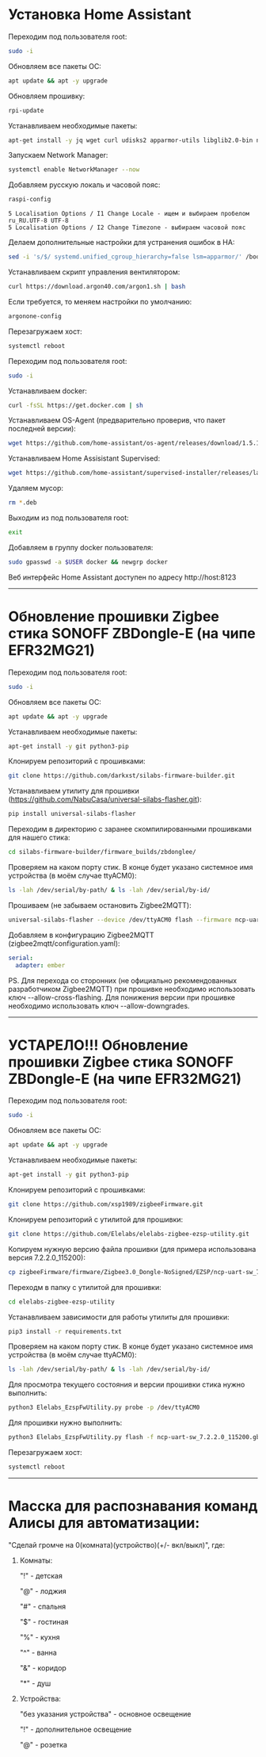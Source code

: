 # Установка Home Assistant
Переходим под пользователя root:
```bash
sudo -i
```
Обновляем все пакеты ОС:
```bash
apt update && apt -y upgrade
```
Обновляем прошивку:
```bash
rpi-update
```
Устанавливаем необходимые пакеты:
```bash
apt-get install -y jq wget curl udisks2 apparmor-utils libglib2.0-bin network-manager dbus systemd-journal-remote
```
Запускаем Network Manager:
```bash
systemctl enable NetworkManager --now
```
Добавляем русскую локаль и часовой пояс:
```bash
raspi-config
```
```
5 Localisation Options / I1 Change Locale - ищем и выбираем пробелом ru_RU.UTF-8 UTF-8
5 Localisation Options / I2 Change Timezone - выбираем часовой пояс
```
Делаем дополнительные настройки для устранения ошибок в НА:
```bash
sed -i 's/$/ systemd.unified_cgroup_hierarchy=false lsm=apparmor/' /boot/cmdline.txt
```
Устанавливаем скрипт управления вентилятором:
```bash
curl https://download.argon40.com/argon1.sh | bash
```
Если требуется, то меняем настройки по умолчанию:
```bash
argonone-config
```
Перезагружаем хост:
```bash
systemctl reboot
```
Переходим под пользователя root:
```bash
sudo -i
```
Устанавливаем docker:
```bash
curl -fsSL https://get.docker.com | sh
```
Устанавливаем OS-Agent (предварительно проверив, что пакет последней версии):
```bash
wget https://github.com/home-assistant/os-agent/releases/download/1.5.1/os-agent_1.5.1_linux_aarch64.deb && dpkg -i os-agent_1.5.1_linux_aarch64.deb
```
Устанавливаем Home Assisistant Supervised:
```bash
wget https://github.com/home-assistant/supervised-installer/releases/latest/download/homeassistant-supervised.deb && dpkg -i homeassistant-supervised.deb
```
Удаляем мусор:
```bash
rm *.deb
```
Выходим из под пользователя root:
```bash
exit
```
Добавляем в группу docker пользователя:
```bash
sudo gpasswd -a $USER docker && newgrp docker
```
Веб интерфейс Home Assistant доступен по адресу http://host:8123

---

# Обновление прошивки Zigbee стика SONOFF ZBDongle-E (на чипе EFR32MG21)
Переходим под пользователя root:
```bash
sudo -i
```
Обновляем все пакеты ОС:
```bash
apt update && apt -y upgrade
```
Устанавливаем необходимые пакеты:
```bash
apt-get install -y git python3-pip
```
Клонируем репозиторий с прошивками:
```bash
git clone https://github.com/darkxst/silabs-firmware-builder.git
```
Устанавливаем утилиту для прошивки (https://github.com/NabuCasa/universal-silabs-flasher.git):
```bash
pip install universal-silabs-flasher
```
Переходим в директорию с заранее скомпилированными прошивками для нашего стика:
```bash
cd silabs-firmware-builder/firmware_builds/zbdonglee/
```
Проверяем на каком порту стик. В конце будет указано системное имя устройства (в моём случае ttyACM0):
```bash
ls -lah /dev/serial/by-path/ & ls -lah /dev/serial/by-id/
```
Прошиваем (не забываем остановить Zigbee2MQTT):
```bash
universal-silabs-flasher --device /dev/ttyACM0 flash --firmware ncp-uart-hw-v7.4.2.0-zbdonglee-115200.gbl
```
Добавляем в конфигурацию Zigbee2MQTT (zigbee2mqtt/configuration.yaml):
```yaml
serial:
  adapter: ember
```
PS. Для перехода со сторонних (не официально рекомендованных разработчиком Zigbee2MQTT) при прошивке необходимо использовать ключ --allow-cross-flashing.
    Для понижения версии при прошивке необходимо использовать ключ --allow-downgrades.

---

# УСТАРЕЛО!!! Обновление прошивки Zigbee стика SONOFF ZBDongle-E (на чипе EFR32MG21)
Переходим под пользователя root:
```bash
sudo -i
```
Обновляем все пакеты ОС:
```bash
apt update && apt -y upgrade
```
Устанавливаем необходимые пакеты:
```bash
apt-get install -y git python3-pip
```
Клонируем репозиторий с прошивками:
```bash
git clone https://github.com/xsp1989/zigbeeFirmware.git
```
Клонируем репозиторий с утилитой для прошивки:
```bash
git clone https://github.com/Elelabs/elelabs-zigbee-ezsp-utility.git
```
Копируем нужную версию файла прошивки (для примера использована версия 7.2.2.0_115200):
```bash
cp zigbeeFirmware/firmware/Zigbee3.0_Dongle-NoSigned/EZSP/ncp-uart-sw_7.2.2.0_115200.gbl elelabs-zigbee-ezsp-utility/ 
```
Переходм в папку с утилитой для прошивки:
```bash
cd elelabs-zigbee-ezsp-utility
```
Устанавливаем зависимости для работы утилиты для прошивки:
```bash
pip3 install -r requirements.txt
```
Проверяем на каком порту стик. В конце будет указано системное имя устройства (в моём случае ttyACM0):
```bash
ls -lah /dev/serial/by-path/ & ls -lah /dev/serial/by-id/
```
Для просмотра текущего состояния и версии прошивки стика нужно выполнить:
```bash
python3 Elelabs_EzspFwUtility.py probe -p /dev/ttyACM0
```
Для прошивки нужно выполнить:
```bash
python3 Elelabs_EzspFwUtility.py flash -f ncp-uart-sw_7.2.2.0_115200.gbl -p /dev/ttyACM0
```
Перезагружаем хост:
```bash
systemctl reboot
```

---

# Масска для распознавания команд Алисы для автоматизации:
"Сделай громче на 0(комната)(устройство)(+/- вкл/выкл)", где:
1. Комнаты:

   "!" - детская

   "@" - лоджия

   "#" - спальня

   "$" - гостиная

   "%" - кухня

   "^" - ванна

   "&" - коридор

   "*" - душ
2. Устройства:

   "без указания устройства" - основное освещение

   "!" - дополнительное освещение

   "@" - розетка
